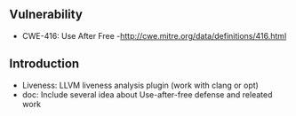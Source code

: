 
## Vulnerability
* CWE-416: Use After Free -http://cwe.mitre.org/data/definitions/416.html

## Introduction
* Liveness: LLVM liveness analysis plugin (work with clang or opt)
* doc: Include several idea about Use-after-free defense and releated work
